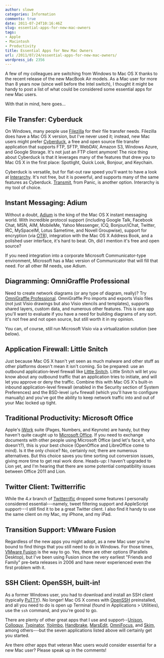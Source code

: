 ```yaml
---
author: slowe
categories: Information
comments: true
date: 2011-07-24T10:16:46Z
slug: essential-apps-for-new-mac-owners
tags:
- Apple
- Macintosh
- Productivity
title: Essential Apps for New Mac Owners
url: /2011/07/24/essential-apps-for-new-mac-owners/
wordpress_id: 2356
---
```


A few of my colleagues are switching from Windows to Mac OS X thanks to the recent release of the new MacBook Air models. As a Mac user for more than 8 years now (since well before the Intel switch), I thought it might be handy to post a list of what could be considered some essential apps for new Mac users.

With that in mind, here goes...

## File Transfer: Cyberduck

On Windows, many people use [Filezilla](http://filezilla-project.org/) for their file transfer needs. Filezilla does have a Mac OS X version, but I've never used it; instead, new Mac users might prefer [Cyberduck](http://cyberduck.ch/), a free and open source file transfer application that supports FTP, SFTP, WebDAV, Amazon S3, Windows Azure, and Google Storage. It's not just an FTP client anymore! The nice thing about Cyberduck is that it leverages many of the features that drew you to Mac OS X in the first place: Spotlight, Quick Look, Bonjour, and Keychain.

Cyberduck is versatile, but for flat-out raw speed you'll want to have a look at [Interarchy](http://nolobe.com/interarchy/). It's not free, but it is powerful, and supports many of the same features as Cyberduck. [Transmit](http://www.panic.com/transmit/), from Panic, is another option. Interarchy is my tool of choice.

## Instant Messaging: Adium

Without a doubt, [Adium](http://adium.im/) is the king of the Mac OS X instant messaging world. With incredible protocol support (including Google Talk, Facebook Chat, MSN, AIM, MobileMe, Yahoo Messenger, ICQ, Bonjour/iChat, Twitter, IRC, MySpaceIM, Lotus Sametime, and Novell Groupwise), support for encryption (via [OTR](http://www.cypherpunks.ca/otr/)), integration with the Mac OS X Address Book, and a polished user interface, it's hard to beat. Oh, did I mention it's free and open source?

If you need integration into a corporate Microsoft Communicator-type environment, Microsoft has a Mac version of Communicator that will fill that need. For all other IM needs, use Adium.

## Diagramming: OmniGraffle Professional

Need to create network diagrams (or any type of diagram, really)? Try [OmniGraffle Professional](http://www.omnigroup.com/products/omnigraffle/). OmniGraffle Pro imports and exports Visio files (not just Visio drawings but also Visio stencils and templates), supports shared layers, custom data, and numerous other features. This is one app you'll want to evaluate if you have a need for building diagrams of any sort. It's not free and not open source, but still worth it in my opinion.

You can, of course, still run Microsoft Visio via a virtualization solution (see below).

## Application Firewall: Little Snitch

Just because Mac OS X hasn't yet seen as much malware and other stuff as other platforms doesn't mean it isn't coming. So be prepared: use an outbound application-level firewall like [Little Snitch](http://www.obdev.at/products/littlesnitch/index.html). Little Snitch will let you know about any outbound traffic that an application tries to initiate, and will let you approve or deny the traffic. Combine this with Mac OS X's built-in inbound application-level firewall (enabled in the Security section of System Preferences) and the BSD-level `ipfw` firewall (which you'll have to configure manually) and you've got the ability to keep network traffic into and out of your Mac locked up tight.

## Traditional Productivity: Microsoft Office

Apple's [iWork](http://www.apple.com/iwork/) suite (Pages, Numbers, and Keynote) are handy, but they haven't quite caught up to [Microsoft Office](http://www.microsoft.com/mac). If you need to exchange documents with other people using Microsoft Office (and let's face it, who doesn't?), this is your best choice (OpenOffice and LibreOffice come to mind). Is it the only choice? No, certainly not; there are numerous alternatives. But this choice saves you time sorting out conversion issues, giving more time to get real work done. Heads-up: I haven't upgraded to Lion yet, and I'm hearing that there are some potential compatibility issues between Office 2011 and Lion.

## Twitter Client: Twitterrific

While the 4._x_ branch of [Twitterrific](http://twitterrific.com/mac) dropped some features I personally considered essential---namely, tweet filtering support and AppleScript support---I still find it to be a great Twitter client. I also find it handy to use the same client on my Mac, my iPhone, and my iPad.

## Transition Support: VMware Fusion

Regardless of the new apps you might adopt, as a new Mac user you're bound to find things that you still need to do in Windows. For those times, [VMware Fusion](http://www.vmware.com/products/fusion/overview.html) is the way to go. Yes, there are other options (Parallels Desktop), but I've been using Fusion since the very earliest "Friends and Family" pre-beta releases in 2006 and have never experienced even the first problem with it.

## SSH Client: OpenSSH, built-in!

As a former Windows user, you had to download and install an SSH client (typically [PuTTY](http://www.chiark.greenend.org.uk/~sgtatham/putty/)). No longer! Mac OS X comes with [OpenSSH](http://www.openssh.com/) preinstalled, and all you need to do is open up Terminal (found in Applications > Utilities), use the `ssh` command, and you're good to go.

There are plenty of other great apps that I use and support--[Unison](http://www.panic.com/unison/), [Colloquy](http://colloquy.info/), [Typinator](http://www.ergonis.com/products/typinator/), [Yojimbo](http://www.barebones.com/products/yojimbo/), [Handbrake](http://handbrake.fr/), [MarsEdit](http://www.red-sweater.com/marsedit/), [OmniFocus](http://www.omnigroup.com/products/omnifocus/), and [Skim](http://skim-app.sourceforge.net/), among others---but the seven applications listed above will certainly get you started.

Are there other apps that veteran Mac users would consider essential for a new Mac user? Please speak up in the comments!
